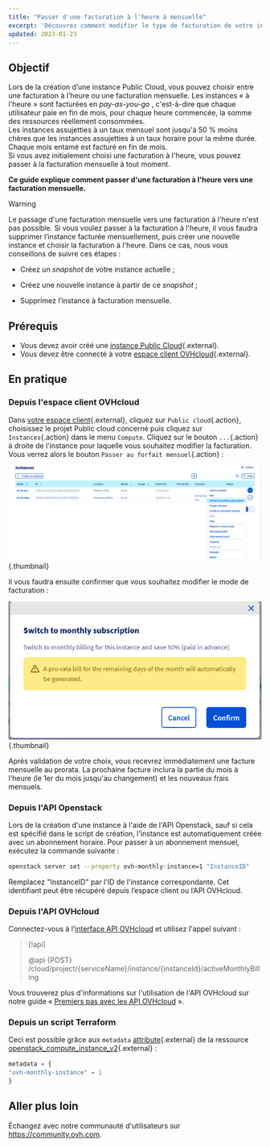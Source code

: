 ```yaml
---
title: "Passer d'une facturation à l'heure à mensuelle"
excerpt: 'Découvrez comment modifier le type de facturation de votre instance Public Cloud'
updated: 2023-01-23
---
```



## Objectif

Lors de la création d’une instance Public Cloud, vous pouvez choisir entre une facturation à l’heure ou une facturation mensuelle. Les instances « à l'heure » sont facturées en *pay-as-you-go* , c'est-à-dire que chaque utilisateur paie en fin de mois, pour chaque heure commencée, la somme des ressources réellement consommées.
<br>Les instances assujetties à un taux mensuel sont jusqu'à 50 % moins chères que les instances assujetties à un taux horaire pour la même durée. Chaque mois entamé est facturé en fin de mois.
<br>Si vous avez initialement choisi une facturation à l'heure, vous pouvez passer à la facturation mensuelle à tout moment.

**Ce guide explique comment passer d'une facturation à l'heure vers une facturation mensuelle.**

> [!warning]
>
> Le passage d'une facturation mensuelle vers une facturation à l'heure n'est pas possible. Si vous voulez passer à la facturation à l'heure, il vous faudra supprimer l’instance facturée mensuellement, puis créer une nouvelle instance et choisir la facturation à l'heure. Dans ce cas, nous vous conseillons de suivre ces étapes :
>
>- Créez un <i>snapshot </i>de votre instance actuelle ;
>
>- Créez une nouvelle instance à partir de ce <i>snapshot </i>;
>
>- Supprimez l’instance à facturation mensuelle.
>

## Prérequis

- Vous devez avoir créé une [instance Public Cloud](https://www.ovhcloud.com/fr/public-cloud/){.external}.
- Vous devez être connecté à votre [espace client OVHcloud](https://www.ovh.com/auth/?action=gotomanager&from=https://www.ovh.com/fr/&ovhSubsidiary=fr){.external}.

## En pratique

### Depuis l'espace client OVHcloud

Dans [votre espace client](https://www.ovh.com/auth/?action=alleraugestionnaire){.external}, cliquez sur `Public cloud`{.action}, choisissez le projet Public cloud concerné puis cliquez sur `Instances`{.action} dans le menu `Compute`. Cliquez sur le bouton `...`{.action} à droite de l'instance pour laquelle vous souhaitez modifier la facturation. Vous verrez alors le bouton `Passer au forfait mensuel`{.action} :

![Modifier le mode de calcul des factures](images/switch_to_monthly_updated.png){.thumbnail}

Il vous faudra ensuite confirmer que vous souhaitez modifier le mode de facturation :

![Confirmer la modification du mode de calcul des factures](images/confirm_to_monthly_updated.png){.thumbnail}

Après validation de votre choix, vous recevrez immédiatement une facture mensuelle au prorata. La prochaine facture inclura la partie du mois à l'heure (le 1er du mois jusqu'au changement) et les nouveaux frais mensuels.

### Depuis l'API Openstack

Lors de la création d'une instance à l'aide de l'API Openstack, sauf si cela est spécifié dans le script de création, l'instance est automatiquement créée avec un abonnement horaire. Pour passer à un abonnement mensuel, exécutez la commande suivante :

```bash
openstack server set --property ovh-monthly-instance=1 "InstanceID"
```

Remplacez "InstanceID" par l'ID de l'instance correspondante. Cet identifiant peut être récupéré depuis l’espace client ou l’API OVHcloud.

### Depuis l'API OVHcloud

Connectez-vous à l’[interface API OVHcloud](https://eu.api.ovh.com/) et utilisez l'appel suivant :

> [!api]
>
> @api {POST} /cloud/project/{serviceName}/instance/{instanceId}/activeMonthlyBilling
>

Vous trouverez plus d'informations sur l'utilisation de l'API OVHcloud sur notre guide « [Premiers pas avec les API OVHcloud](/pages/manage_and_operate/api/first-steps) ».

### Depuis un script Terraform

Ceci est possible grâce aux `metadata` [attribute](https://registry.terraform.io/providers/terraform-provider-openstack/openstack/latest/docs/resources/compute_instance_v2#metadata){.external} de la ressource [openstack_compute_instance_v2](https://registry.terraform.io/providers/terraform-provider-openstack/openstack/latest/docs/resources/compute_instance_v2){.external} :

```terraform
metadata = {
"ovh-monthly-instance" = 1
}
```

## Aller plus loin

Échangez avec notre communauté d'utilisateurs sur <https://community.ovh.com>.
